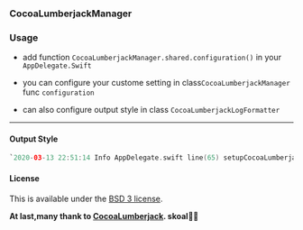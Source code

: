 ### CocoaLumberjackManager

### Usage

- add function `CocoaLumberjackManager.shared.configuration()` in your `AppDelegate.Swift`


- you can configure your custome setting in class`CocoaLumberjackManager` func `configuration`
- can also configure output style in class `CocoaLumberjackLogFormatter`

---

#### Output Style
```Swift
`2020-03-13 22:51:14 Info AppDelegate.swift line(65) setupCocoaLumberjack() This is a info log
```

#### License
This is available under the [BSD 3 license](https://github.com/CocoaLumberjack/CocoaLumberjack/blob/master/LICENSE).

**At last,many thank to [CocoaLumberjack](https://github.com/CocoaLumberjack/CocoaLumberjack). skoal🍺🍺**


